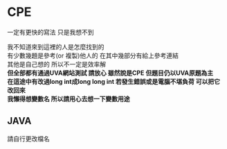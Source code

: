 # CPE
一定有更快的寫法 只是我想不到

我不知道來到這裡的人是怎麼找到的  
有少數幾題是參考(or 複製)他人的 在其中幾部分有給上參考連結  
其他是自己想的 所以不一定是效率解  
**但全部都有通過UVA網站測試 請放心 雖然說是CPE 但題目仍以UVA原題為主**  
**在這途中有改過long int成long long int 若發生錯誤或是電腦不堪負荷 可以把它改回來**  
**我懶得想變數名 所以請用心去想一下變數用途**  


## JAVA
請自行更改檔名
